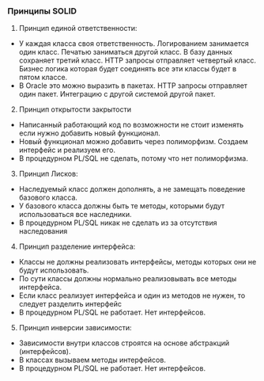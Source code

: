 ### Принципы SOLID

1. Принцип единой ответственности:
  - У каждая класса своя ответственность. Логированием занимается один класс. Печатью заниматься другой класс. В базу данных сохраняет третий класс. HTTP запросы отправляет четвертый класс. Бизнес логика которая будет соединять все эти классы будет в пятом классе. 
  - В Oracle это можно выразить в пакетах. HTTP запросы отправляет один пакет. Интеграцию с другой системой другой пакет.
  
  

2. Принцип открытости закрытости 
  - Написанный работающий код по возможности не стоит изменять если нужно добавить новый функционал.
  - Новый функционал можно добавить через полиморфизм. Создаем интерфейс и реализуем его.
  - В процедурном PL/SQL не сделать, потому что нет полиморфизма.


3. Принцип Лисков:
  - Наследуемый класс должен дополнять, а не замещать поведение базового класса.
  - У базового класса должны быть те методы, которыми будут использоваться все наследники.
  - В процедурном PL/SQL никак не сделать из за отсутствия наследования
  

4. Принцип разделение интерфейса:
  - Классы не должны реализовать интерфейсы, методы которых они не будут использовать.
  - По сути классы должны нормально реализовывать все методы интерфейса. 
  - Если класс реализует интерфейса и один из методов не нужен, то следует разделить интерфейс
  - В процедурном PL/SQL не работает. Нет интерфейсов.
  
  
5. Принцип инверсии зависимости:
  - Зависимости внутри классов строятся на основе абстракций (интерфейсов). 
  - В классах вызываем методы интерфейсов. 
  - В процедурном PL/SQL не работает. Нет интерфейсов.